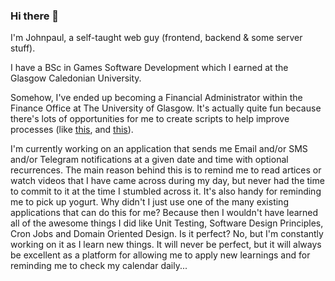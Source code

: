 ### Hi there 👋

I'm Johnpaul, a self-taught web guy (frontend, backend & some server stuff).

I have a BSc in Games Software Development which I earned at the Glasgow Caledonian University.

Somehow, I've ended up becoming a Financial Administrator within the Finance Office at The University of Glasgow. It's actually quite fun because there's lots of opportunities for me to create scripts to help improve processes (like [this](https://github.com/boxtar/planner_adjustment), and [this](https://github.com/boxtar/supplement_planner_uploads)).

I'm currently working on an application that sends me Email and/or SMS and/or Telegram notifications at a given date and time with optional recurrences. The main reason behind this is to remind me to read artices or watch videos that I have came across during my day, but never had the time to commit to it at the time I stumbled across it. It's also handy for reminding me to pick up yogurt.
Why didn't I just use one of the many existing applications that can do this for me? Because then I wouldn't have learned all of the awesome things I did like Unit Testing, Software Design Principles, Cron Jobs and Domain Oriented Design. Is it perfect? No, but I'm constantly working on it as I learn new things. It will never be perfect, but it will always be excellent as a platform for allowing me to apply new learnings and for reminding me to check my calendar daily...

<!--
**boxtar/boxtar** is a ✨ _special_ ✨ repository because its `README.md` (this file) appears on your GitHub profile.

Here are some ideas to get you started:

- 🔭 I’m currently working on ...
- 🌱 I’m currently learning ...
- 👯 I’m looking to collaborate on ...
- 🤔 I’m looking for help with ...
- 💬 Ask me about ...
- 📫 How to reach me: ...
- 😄 Pronouns: ...
- ⚡ Fun fact: ...
-->
